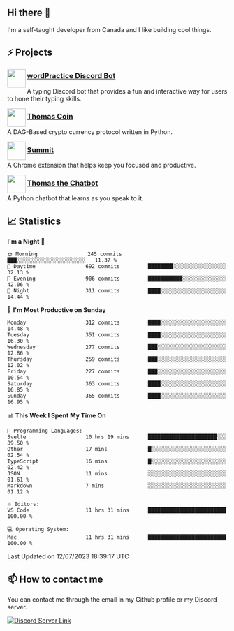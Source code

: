 <h2>Hi there 👋</h2>

<p>I'm a self-taught developer from Canada and I like building cool things.</p>

<h2>⚡ Projects</h2>

<img align="left" src="https://i.imgur.com/BIzs17V.png" width="42" height="42" />
<h3><a target="_blank" href="https://wordpractice.principle.sh/">wordPractice Discord Bot</a></h3>
<p>A typing Discord bot that provides a fun and interactive way for users to hone their typing skills.</p>

<img align="left" src="https://i.imgur.com/4FdQpgN.png" width="42" height="42" />
<h3><a href="https://github.com/principle105/thomas-coin">Thomas Coin</a></h3>
<p>A DAG-Based crypto currency protocol written in Python.</p>

<img align="left" src="https://i.imgur.com/Ly8Atho.png" width="42" height="42" />
<h3><a href="https://summit.sh/">Summit</a></h3>
<p>A Chrome extension that helps keep you focused and productive.</p>

<img align="left" src="https://i.imgur.com/hA9YF2s.png" width="42" height="42" />
<h3><a href="https://github.com/principle105/thomasthechatbot">Thomas the Chatbot</a></h3>
<p>A Python chatbot that learns as you speak to it.</p>

<h2>📈 Statistics</h2>

<!--START_SECTION:waka-->
**I'm a Night 🦉** 

```text
🌞 Morning                245 commits         ███░░░░░░░░░░░░░░░░░░░░░░   11.37 % 
🌆 Daytime                692 commits         ████████░░░░░░░░░░░░░░░░░   32.13 % 
🌃 Evening                906 commits         ███████████░░░░░░░░░░░░░░   42.06 % 
🌙 Night                  311 commits         ████░░░░░░░░░░░░░░░░░░░░░   14.44 % 
```
📅 **I'm Most Productive on Sunday** 

```text
Monday                   312 commits         ████░░░░░░░░░░░░░░░░░░░░░   14.48 % 
Tuesday                  351 commits         ████░░░░░░░░░░░░░░░░░░░░░   16.30 % 
Wednesday                277 commits         ███░░░░░░░░░░░░░░░░░░░░░░   12.86 % 
Thursday                 259 commits         ███░░░░░░░░░░░░░░░░░░░░░░   12.02 % 
Friday                   227 commits         ███░░░░░░░░░░░░░░░░░░░░░░   10.54 % 
Saturday                 363 commits         ████░░░░░░░░░░░░░░░░░░░░░   16.85 % 
Sunday                   365 commits         ████░░░░░░░░░░░░░░░░░░░░░   16.95 % 
```


📊 **This Week I Spent My Time On** 

```text
💬 Programming Languages: 
Svelte                   10 hrs 19 mins      ██████████████████████░░░   89.50 % 
Other                    17 mins             █░░░░░░░░░░░░░░░░░░░░░░░░   02.54 % 
TypeScript               16 mins             █░░░░░░░░░░░░░░░░░░░░░░░░   02.42 % 
JSON                     11 mins             ░░░░░░░░░░░░░░░░░░░░░░░░░   01.61 % 
Markdown                 7 mins              ░░░░░░░░░░░░░░░░░░░░░░░░░   01.12 % 

🔥 Editors: 
VS Code                  11 hrs 31 mins      █████████████████████████   100.00 % 

💻 Operating System: 
Mac                      11 hrs 31 mins      █████████████████████████   100.00 % 
```


 Last Updated on 12/07/2023 18:39:17 UTC
<!--END_SECTION:waka-->

<h2>📫 How to contact me</h2>

You can contact me through the email in my Github profile or my Discord server.

[![Discord Server Link](https://dcbadge.vercel.app/api/server/DHnk46C)](https://discord.gg/DHnk46C)

